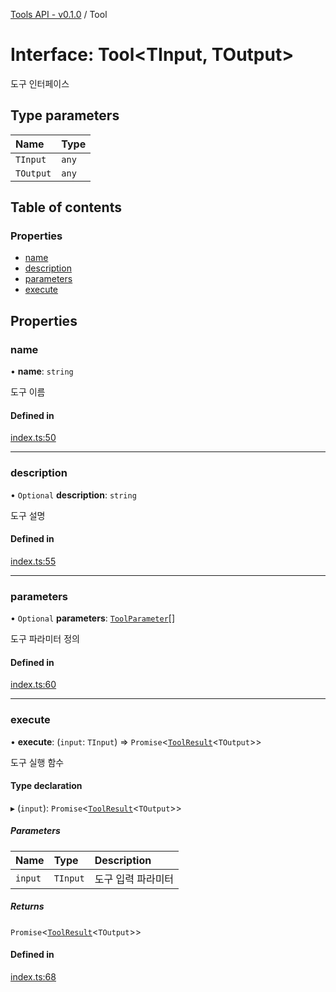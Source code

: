 [Tools API - v0.1.0](../README.md) / Tool

# Interface: Tool\<TInput, TOutput\>

도구 인터페이스

## Type parameters

| Name | Type |
| :------ | :------ |
| `TInput` | `any` |
| `TOutput` | `any` |

## Table of contents

### Properties

- [name](Tool.md#name)
- [description](Tool.md#description)
- [parameters](Tool.md#parameters)
- [execute](Tool.md#execute)

## Properties

### <a id="name" name="name"></a> name

• **name**: `string`

도구 이름

#### Defined in

[index.ts:50](https://github.com/robotaio/robota/blob/main/packages/tools/src/index.ts#L50)

___

### <a id="description" name="description"></a> description

• `Optional` **description**: `string`

도구 설명

#### Defined in

[index.ts:55](https://github.com/robotaio/robota/blob/main/packages/tools/src/index.ts#L55)

___

### <a id="parameters" name="parameters"></a> parameters

• `Optional` **parameters**: [`ToolParameter`](ToolParameter.md)[]

도구 파라미터 정의

#### Defined in

[index.ts:60](https://github.com/robotaio/robota/blob/main/packages/tools/src/index.ts#L60)

___

### <a id="execute" name="execute"></a> execute

• **execute**: (`input`: `TInput`) => `Promise`\<[`ToolResult`](ToolResult.md)\<`TOutput`\>\>

도구 실행 함수

#### Type declaration

▸ (`input`): `Promise`\<[`ToolResult`](ToolResult.md)\<`TOutput`\>\>

##### Parameters

| Name | Type | Description |
| :------ | :------ | :------ |
| `input` | `TInput` | 도구 입력 파라미터 |

##### Returns

`Promise`\<[`ToolResult`](ToolResult.md)\<`TOutput`\>\>

#### Defined in

[index.ts:68](https://github.com/robotaio/robota/blob/main/packages/tools/src/index.ts#L68)
